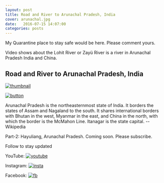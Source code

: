 ```yaml
---
layout: post
title: Road and River to Arunachal Pradesh, India
cover: arunachal.jpg
date:   2016-07-15 14:07:00
categories: posts
---
```


My Quarantine place to stay safe would be here. Please comment yours.

Video shows about the Lohit River or Zayü River is a river in Arunachal Pradesh India and China.
## Road and River to Arunachal Pradesh, India
[![thumbnail](https://heartstchr.github.io/tech-blog/assets/images/arunachal.jpg )](https://youtu.be/Jb9OpzRVlfc "thumbnail")

[![button](https://heartstchr.github.io/tech-blog/assets/images/button.png)](https://www.youtube.com/c/JiwanGhosal/?sub_confirmation=1 "button") 

Arunachal Pradesh is the northeasternmost state of India. It borders the states of Assam and Nagaland to the south. It shares international borders with Bhutan in the west, Myanmar in the east, and China in the north, with which the border is the McMahon Line. Itanagar is the state capital. 
-- Wikipedia

Part-2: Hayuliang, Arunachal Pradesh. Coming soon. Please subscribe.

Follow to stay updated

YouTube: [![youtube](https://heartstchr.github.io/tech-blog/assets/images/logo.jpg)](https://www.youtube.com/c/JiwanGhosal "youtube")

Instagram: [![insta](https://heartstchr.github.io/tech-blog/assets/images/insta.png)](https://www.instagram.com/stchr_heart/ "insta") 

Facebook: [![fb](https://heartstchr.github.io/tech-blog/assets/images/fb.png)](https://www.facebook.com/jiwan.ghosal/ "fb")